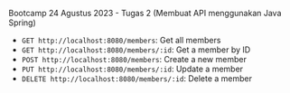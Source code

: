 Bootcamp 24 Agustus 2023 - Tugas 2 (Membuat API menggunakan Java Spring)

* `GET http://localhost:8080/members`: Get all members
* `GET http://localhost:8080/members/:id`: Get a member by ID
* `POST http://localhost:8080/members`: Create a new member
* `PUT http://localhost:8080/members/:id`: Update a member
* `DELETE http://localhost:8080/members/:id`: Delete a member